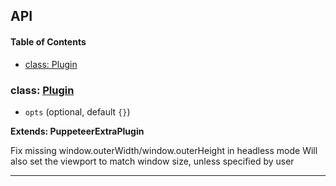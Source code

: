 ## API

<!-- Generated by documentation.js. Update this documentation by updating the source code. -->

#### Table of Contents

- [class: Plugin](#class-plugin)

### class: [Plugin](https://github.com/berstend/puppeteer-extra/blob/fa3ecf77b786a97a4415812fc31ae5d97b71abe0/packages/puppeteer-extra-plugin-stealth/evasions/window.outerdimensions/index.js#L9-L39)

- `opts` (optional, default `{}`)

**Extends: PuppeteerExtraPlugin**

Fix missing window.outerWidth/window.outerHeight in headless mode
Will also set the viewport to match window size, unless specified by user

---
